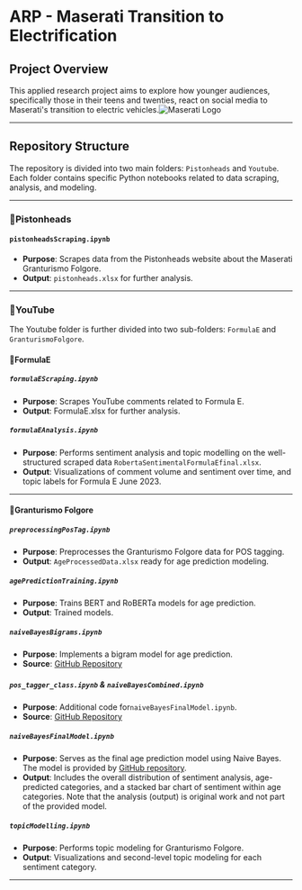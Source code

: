 # ARP - Maserati Transition to Electrification

## Project Overview
This applied research project aims to explore how younger audiences, specifically those in their teens and twenties, react on social media to Maserati's transition to electric vehicles.![Maserati Logo](https://example.com/path/to/maserati-logo.png)


---

## Repository Structure

The repository is divided into two main folders: `Pistonheads` and `Youtube`. Each folder contains specific Python notebooks related to data scraping, analysis, and modeling.

---

### 📁Pistonheads

#### `pistonheadsScraping.ipynb`
- **Purpose**: Scrapes data from the Pistonheads website about the Maserati Granturismo Folgore.
- **Output**: `pistonheads.xlsx` for further analysis.

---

### 📁YouTube

The Youtube folder is further divided into two sub-folders: `FormulaE` and `GranturismoFolgore`.

#### 📁FormulaE

##### `formulaEScraping.ipynb`
- **Purpose**: Scrapes YouTube comments related to Formula E.
- **Output**: FormulaE.xlsx for further analysis.

##### `formulaEAnalysis.ipynb`
- **Purpose**: Performs sentiment analysis and topic modelling on the well-structured scraped data `RobertaSentimentalFormulaEfinal.xlsx`.
- **Output**: Visualizations of comment volume and sentiment over time, and topic labels for Formula E June 2023.

---

#### 📁Granturismo Folgore

##### `preprocessingPosTag.ipynb`
- **Purpose**: Preprocesses the Granturismo Folgore data for POS tagging.
- **Output**: `AgeProcessedData.xlsx` ready for age prediction modeling.

##### `agePredictionTraining.ipynb`
- **Purpose**: Trains BERT and RoBERTa models for age prediction.
- **Output**: Trained models.

##### `naiveBayesBigrams.ipynb`
- **Purpose**: Implements a bigram model for age prediction.
- **Source**: [GitHub Repository](https://github.com/twistedTightly/NLP-Age-Classification/blob/master/src/naive_bayes_bigrams_class_return_probs.py)

##### `pos_tagger_class.ipynb` & `naiveBayesCombined.ipynb`
- **Purpose**: Additional code for`naiveBayesFinalModel.ipynb`.
- **Source**: [GitHub Repository](https://github.com/twistedTightly/NLP-Age-Classification)

##### `naiveBayesFinalModel.ipynb`
- **Purpose**: Serves as the final age prediction model using Naive Bayes. The model is provided by [ GitHub repository](https://github.com/twistedTightly/NLP-Age-Classification/blob/master/src/naive_bayes_combined.py).
- **Output**: Includes the overall distribution of sentiment analysis, age-predicted categories, and a stacked bar chart of sentiment within age categories. Note that the analysis (output) is original work and not part of the provided model.

##### `topicModelling.ipynb`
- **Purpose**: Performs topic modeling for Granturismo Folgore.
- **Output**: Visualizations and second-level topic modeling for each sentiment category.

---

